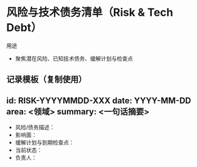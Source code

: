# 风险与技术债务清单（Risk & Tech Debt）

用途

- 聚焦潜在风险、已知技术债务、缓解计划与检查点

## 记录模板（复制使用）

## id: RISK-YYYYMMDD-XXX date: YYYY-MM-DD area: \<领域> summary: \<一句话摘要>

- 风险/债务描述：
- 影响面：
- 缓解计划与到期检查点：
- 当前状态：
- 负责人：
